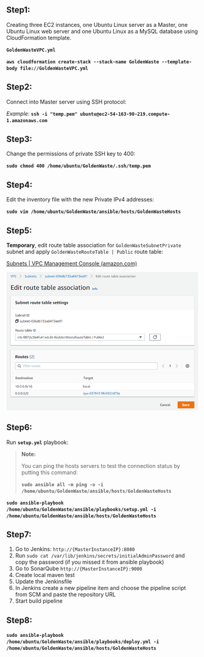 ## Step1:

Creating three EC2 instances, one Ubuntu Linux server as a Master, one Ubuntu Linux web server and one Ubuntu Linux as a MySQL database using CloudFormation template.

**`GoldenWasteVPC.yml`**

**`aws cloudformation create-stack --stack-name GoldenWaste --template-body file://GoldenWasteVPC.yml`**

## Step2:

Connect into Master server using SSH protocol:

*Example:*
**`ssh -i "temp.pem" ubuntu@ec2-54-163-90-219.compute-1.amazonaws.com`**

## Step3:

Change the permissions of private SSH key to 400:

**`sudo chmod 400 /home/ubuntu/GoldenWaste/.ssh/temp.pem`**

## Step4:

Edit the inventory file with the new Private IPv4 addresses:

**`sudo vim /home/ubuntu/GoldenWaste/ansible/hosts/GoldenWasteHosts`**

## Step5:

**Temporary**, edit route table association for `GoldenWasteSubnetPrivate` subnet and apply `GoldenWasteRouteTable | Public` route table:

[Subnets | VPC Management Console (amazon.com)](https://us-east-1.console.aws.amazon.com/vpc/home?region=us-east-1#subnets:)

![image-20220827003903489](_img/image-20220827003903489.png)

## Step6:

Run **`setup.yml`** playbook:

> **Note:**
>
> You can ping the hosts servers to test the connection status by putting this command:
>
> **`sudo ansible all -m ping -o -i /home/ubuntu/GoldenWaste/ansible/hosts/GoldenWasteHosts`**

**`sudo ansible-playbook /home/ubuntu/GoldenWaste/ansible/playbooks/setup.yml -i /home/ubuntu/GoldenWaste/ansible/hosts/GoldenWasteHosts`**


## Step7:

1. Go to Jenkins:
   `http://{MasterInstanceIP}:8080`
2. Run `sudo cat /var/lib/jenkins/secrets/initialAdminPassword` and copy the password (if you missed it from ansible playbook)
3. Go to SonarQube
   `http://{MasterInstanceIP}:9000`
4. Create local maven test
5. Update the Jenkinsfile
6. In Jenkins create a new pipeline item and choose the pipeline script from SCM and paste the repository URL
7. Start build pipeline

## Step8:

**`sudo ansible-playbook /home/ubuntu/GoldenWaste/ansible/playbooks/deploy.yml -i /home/ubuntu/GoldenWaste/ansible/hosts/GoldenWasteHosts`**